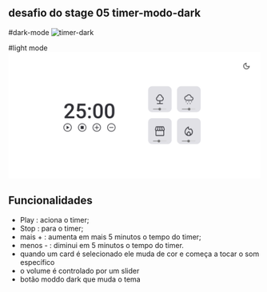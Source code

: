 
## desafio do stage 05 timer-modo-dark


#dark-mode
<img src="https://efficient-sloth-d85.notion.site/image/https%3A%2F%2Fs3-us-west-2.amazonaws.com%2Fsecure.notion-static.com%2F949f1b12-3170-4152-ad0b-9474bd1b36d1%2FUntitled.png?id=7c20b83b-be48-4d1c-b445-61e9badb1a80&table=block&spaceId=08f749ff-d06d-49a8-a488-9846e081b224&width=2000&userId=&cache=v2" alt="timer-dark">

#light mode
<img src="favicon/light.png" alt="light">

## Funcionalidades

- Play   : aciona o timer;
- Stop   : para o timer;
- mais + : aumenta em mais 5 minutos o tempo do timer;
- menos - : diminui em 5 minutos o tempo do timer.
- quando um card é selecionado ele muda de cor e começa a tocar o som específico
- o volume é controlado por um slider
- botão moddo dark que muda o tema 

